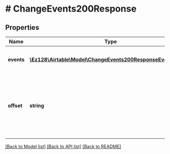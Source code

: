 # # ChangeEvents200Response

## Properties

Name | Type | Description | Notes
------------ | ------------- | ------------- | -------------
**events** | [**\Ez128\Airtable\Model\ChangeEvents200ResponseEventsInner[]**](ChangeEvents200ResponseEventsInner.md) | Events are returned newest to oldest. |
**offset** | **string** | Pagination token. Pass this value as the **offset** query parameter to retrieve the next page. | [optional]

[[Back to Model list]](../../README.md#models) [[Back to API list]](../../README.md#endpoints) [[Back to README]](../../README.md)
